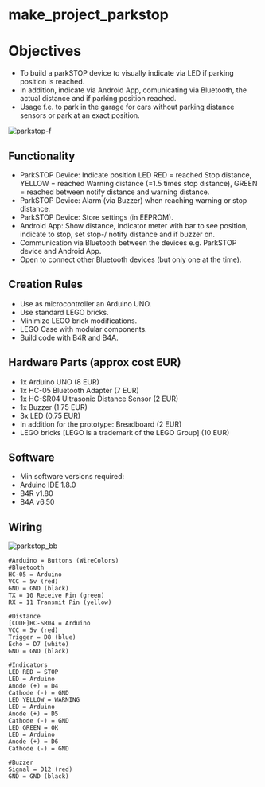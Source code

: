 # make_project_parkstop

# Objectives
* To build a parkSTOP device to visually indicate via LED if parking position is reached.
* In addition, indicate via Android App, comunicating via Bluetooth, the actual distance and if parking position reached.
* Usage f.e. to park in the garage for cars without parking distance sensors or park at an exact position.

![parkstop-f](https://user-images.githubusercontent.com/47274144/52939989-bdc49000-3365-11e9-8c03-9f629d3784af.png)

## Functionality
* ParkSTOP Device: Indicate position LED RED = reached Stop distance, YELLOW = reached Warning distance (=1.5 times stop distance), GREEN = reached between notify distance and warning distance.
* ParkSTOP Device: Alarm (via Buzzer) when reaching warning or stop distance.
* ParkSTOP Device: Store settings (in EEPROM).
* Android App: Show distance, indicator meter with bar to see position, indicate to stop, set stop-/ notify distance and if buzzer on.
* Communication via Bluetooth between the devices e.g. ParkSTOP device and Android App.
* Open to connect other Bluetooth devices (but only one at the time).

## Creation Rules
* Use as microcontroller an Arduino UNO.
* Use standard LEGO bricks.
* Minimize LEGO brick modifications.
* LEGO Case with modular components.
* Build code with B4R and B4A.

## Hardware Parts (approx cost EUR)
* 1x Arduino UNO (8 EUR)
* 1x HC-05 Bluetooth Adapter (7 EUR)
* 1x HC-SR04 Ultrasonic Distance Sensor (2 EUR)
* 1x Buzzer (1.75 EUR)
* 3x LED (0.75 EUR)
* In addition for the prototype: Breadboard (2 EUR)
* LEGO bricks [LEGO is a trademark of the LEGO Group] (10 EUR)

## Software
* Min software versions required:
* Arduino IDE 1.8.0
* B4R v1.80
* B4A v6.50

## Wiring
![parkstop_bb](https://user-images.githubusercontent.com/47274144/52939987-bdc49000-3365-11e9-8f78-1e7b41147569.png)

```
#Arduino = Buttons (WireColors)
#Bluetooth
HC-05 = Arduino
VCC = 5v (red)
GND = GND (black)
TX = 10 Receive Pin (green)
RX = 11 Transmit Pin (yellow)

#Distance
[CODE]HC-SR04 = Arduino
VCC = 5v (red)
Trigger = D8 (blue)
Echo = D7 (white)
GND = GND (black)

#Indicators
LED RED = STOP
LED = Arduino
Anode (+) = D4
Cathode (-) = GND
LED YELLOW = WARNING
LED = Arduino
Anode (+) = D5
Cathode (-) = GND
LED GREEN = OK
LED = Arduino
Anode (+) = D6
Cathode (-) = GND

#Buzzer
Signal = D12 (red)
GND = GND (black)
```
